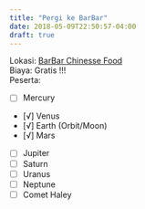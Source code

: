 ```yaml
---
title: "Pergi ke BarBar"
date: 2018-05-09T22:50:57-04:00
draft: true
---
```


Lokasi: [BarBar Chinesse Food](https://goo.gl/maps/JKivmu9bBhk)    
Biaya: Gratis !!!     
Peserta:    
- [ ] Mercury    
- [√] Venus    
- [√] Earth (Orbit/Moon)    
- [√] Mars    
- [ ] Jupiter    
- [ ] Saturn    
- [ ] Uranus    
- [ ] Neptune    
- [ ] Comet Haley    
